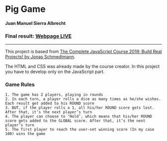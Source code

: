# Pig Game
#### Juan Manuel Sierra Albrecht
### Final result: [**Webpage LIVE**](https://juansie96.github.io/Pig-Game/index.html)

---

  This project is based from [The Complete JavaScript Course 2019: Build Real Projects! by Jonas Schmedtmann](https://www.udemy.com/course/the-complete-javascript-course/).
  
  The HTML and CSS was already made by the course creator. In this project you have to develop only on the JavaScript part.
  
  ### Game Rules
  
    1. The game has 2 players, playing in rounds
    2. In each turn, a player rolls a dice as many times as he/she wishes. Each result get added to his ROUND score
    3. BUT, if the player rolls a 1, all his/her ROUND score gets lost. After that, it’s the next player’s turn
    4. The player can choose to ‘Hold’, which means that his/her ROUND score gets added to the GLOBAL score. After that, it’s the next player’s turn
    5. The first player to reach the user-set winning score (In my case 100) wins the game

